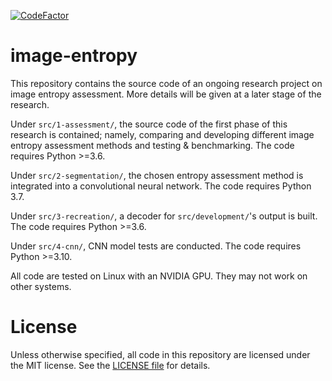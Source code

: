 [![CodeFactor](https://www.codefactor.io/repository/github/xphyro/image-entropy/badge)](https://www.codefactor.io/repository/github/xphyro/image-entropy)

# image-entropy
This repository contains the source code of an ongoing research project on image
entropy assessment. More details will be given at a later stage of the research.

Under `src/1-assessment/`, the source code of the first phase of this research is
contained; namely, comparing and developing different image entropy assessment
methods and testing & benchmarking. The code requires Python >=3.6.

Under `src/2-segmentation/`, the chosen entropy assessment method is integrated
into a convolutional neural network. The code requires Python 3.7.

Under `src/3-recreation/`, a decoder for `src/development/`'s output is built. The
code requires Python >=3.6.

Under `src/4-cnn/`, CNN model tests are conducted. The code requires Python
\>=3.10.

All code are tested on Linux with an NVIDIA GPU. They may not work on other
systems.

# License
Unless otherwise specified, all code in this repository are licensed under
the MIT license. See the [LICENSE file](LICENSE) for details.
